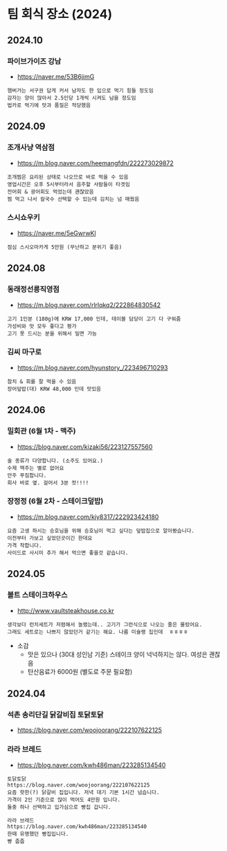 # 팀 회식 장소 (2024)

## 2024.10

### 파이브가이즈 강남
- https://naver.me/53B6jimG

```
햄버거는 서구권 답게 커서 남자도 한 입으로 먹기 힘들 정도임
감자는 양이 많아서 2.5인당 1개씩 시켜도 남을 정도임
법카로 먹기에 맛과 품질은 적당했음
```
  

## 2024.09

### 조개사냥 역삼점
- https://m.blog.naver.com/heemangfdn/222273029872

```
조개찜은 요리된 상태로 나오므로 바로 먹을 수 있음
영업시간은 오후 5시부터라서 음주할 사람들이 타겟임
전어회 & 광어회도 먹었는데 괜찮았음
찜 먹고 나서 칼국수 선택할 수 있는데 김치는 넘 매웠음
```


### 스시쇼우키
- https://naver.me/5eGwrwKl

```
점심 스시오마카게 5만원 (무난하고 분위기 좋음)
```

## 2024.08

### 동래정선릉직영점
- https://m.blog.naver.com/rlrlqkq2/222864830542

```
고기 1인분 (180g)에 KRW 17,000 인데, 테이블 담당이 고기 다 구워줌
가성비와 맛 모두 좋다고 평가
고기 못 드시는 분을 위해서 밀면 가능
```


### 김씨 마구로
- https://m.blog.naver.com/hyunstory_/223496710293

```
참치 & 회를 잘 먹을 수 있음
장어덮밥(대) KRW 48,000 인데 맛있음
```
  


## 2024.06

### 밀회관 (6월 1차 - 맥주)
- https://blog.naver.com/kizaki56/223127557560

```
술 종류가 다양합니다. (소주도 있어요.)
수제 맥주는 별로 없어요
안주 푸짐합니다.
회사 바로 옆. 걸어서 3분 컷!!!!
```

### 장정정 (6월 2차 - 스테이크덮밥)
- https://m.blog.naver.com/kjy8317/222923424180

```
요즘 고생 하시는 승호님을 위해 승호님이 먹고 싶다는 덮밥집으로 알아봤습니다.
이전부터 가보고 싶었던곳이긴 한데요
가격 착합니다.
사이드로 사시미 추가 해서 먹으면 좋을것 같습니다.
```

## 2024.05

### 볼트 스테이크하우스 
- http://www.vaultsteakhouse.co.kr

```
생각보다 런치세트가 저렴해서 놀랬는데.. 고기가 그런식으로 나오는 줄은 몰랐어요.
그래도 세트로는 나쁘지 않았던거 같기는 해요. 나름 미슐랭 집인데  ㅎㅎㅎㅎ
```
- 소감
  - 맛은 있으나 (30대 성인남 기준) 스테이크 양이 넉넉하지는 않다. 여성은 괜찮음
  - 탄산음료가 6000원 (별도로 주문 필요함)


## 2024.04

### 석촌 송리단길 닭갈비집 토닭토닭
- https://blog.naver.com/woojoorang/222107622125


### 라라 브레드
- https://blog.naver.com/kwh486man/223285134540

```
토닭토닭
https://blog.naver.com/woojoorang/222107622125
요즘 핫한(?) 닭갈비 집입니다. 저녁 대기 기본 1시간 넘습니다.
가격이 2인 기준으로 많이 먹어도 4만원 입니다.
둘중 하나 선택하고 입가심으로 빵집 갑니다.

라라 브레드
https://blog.naver.com/kwh486man/223285134540
한때 유명했던 빵집입니다.
빵 줍줍
```
